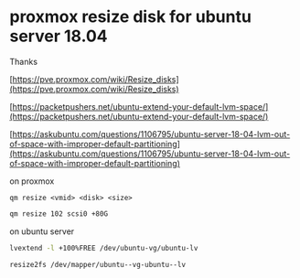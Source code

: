 # proxmox resize disk for ubuntu server 18.04

Thanks

[https://pve.proxmox.com/wiki/Resize_disks](https://pve.proxmox.com/wiki/Resize_disks)

[https://packetpushers.net/ubuntu-extend-your-default-lvm-space/](https://packetpushers.net/ubuntu-extend-your-default-lvm-space/)

[https://askubuntu.com/questions/1106795/ubuntu-server-18-04-lvm-out-of-space-with-improper-default-partitioning](https://askubuntu.com/questions/1106795/ubuntu-server-18-04-lvm-out-of-space-with-improper-default-partitioning)

on proxmox

`qm resize <vmid> <disk> <size>`

```bash
qm resize 102 scsi0 +80G
```

on ubuntu server

```bash
lvextend -l +100%FREE /dev/ubuntu-vg/ubuntu-lv
```

```bash
resize2fs /dev/mapper/ubuntu--vg-ubuntu--lv
```
